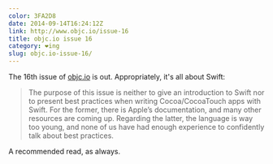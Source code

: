 ```yaml
---
color: 3FA2D8
date: 2014-09-14T16:24:12Z
link: http://www.objc.io/issue-16
title: objc.io issue 16
category: ❤ing
slug: objc.io-issue-16/
---
```


The 16th issue of [objc.io](http://objc.io) is out. Appropriately, it's all
about Swift:

> The purpose of this issue is neither to give an introduction to Swift nor to
> present best practices when writing Cocoa/CocoaTouch apps with Swift. For the
> former, there is Apple’s documentation, and many other resources are coming
> up. Regarding the latter, the language is way too young, and none of us have
> had enough experience to confidently talk about best practices.

A recommended read, as always.
